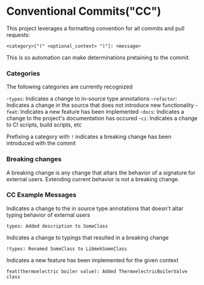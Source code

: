 # Conventional Commits("CC")
This project leverages a formatting convention for all commits and pull requests:
```
<category>["(" <optional_context> ")"]: <message>
```

This is so automation can make determinations pretaining to the commit.

### Categories
The following categories are currently recognized

-`types`: Indicates a change to in-source type annotations
-`refactor`: Indicates a change in the source that does not introduce new functionality
-`feat`: Indicates a new feature has been implemented
-`docs`: Indicates a change to the project's documentation has occured
-`ci`: Indicates a change to CI scripts, build scripts, etc

Prefixing a category with `!` indicates a breaking change has been introduced with the commit

### Breaking changes
A breaking change is any change that altars the behavior of a signature for external users. Extending current behavior is not a breaking change.


### CC Example Messages
Indicates a change to the in source type annotations that doesn't altar typing behavior of external users
```
types: Added description to SomeClass
```

Indicates a change to typings that resulted in a breaking change
```
!types: Renamed SomeClass to LibmekSomeClass
```

Indicates a new feature has been implemented for the given context
```
feat(thermoelectric boiler value): Added ThermoelectricBoilerValve class
```